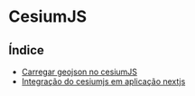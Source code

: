 # CesiumJS

## Índice

- [Carregar geojson no cesiumJS](https://github.com/Dirack/Estudos/tree/master/cesiumjs/hello_world#carregar-geojson-no-cesiumjs)
- [Integração do cesiumjs em aplicação nextjs](https://github.com/Dirack/Estudos/tree/master/cesiumjs/meuteste#integra%C3%A7%C3%A3o-do-cesiumjs-em-aplica%C3%A7%C3%A3o-nextjs)
